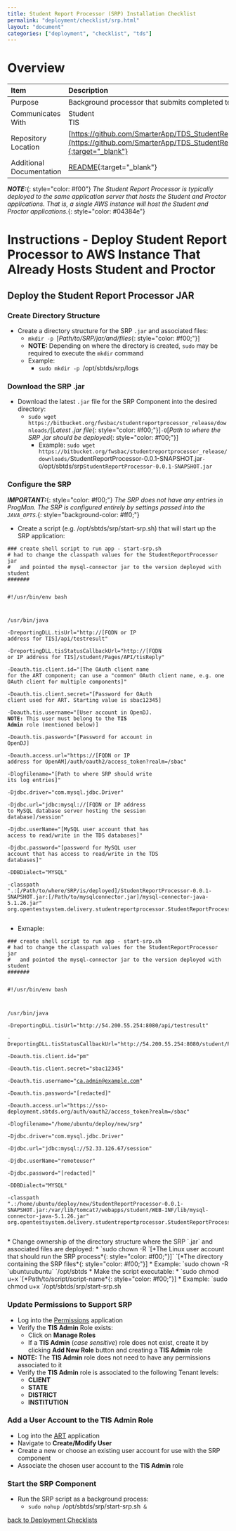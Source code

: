 ```yaml
---
title: Student Report Processor (SRP) Installation Checklist
permalink: "deployment/checklist/srp.html"
layout: "document"
categories: ["deployment", "checklist", "tds"]
---
```


# Overview

| Item | Description |
|:-----|:------------|
| Purpose | Background processor that submits completed tests to TIS |
| Communicates With | Student<br>TIS |
| Repository Location | [https://github.com/SmarterApp/TDS_StudentReportProcessor](https://github.com/SmarterApp/TDS_StudentReportProcessor){:target="_blank"} |
| Additional Documentation | [README](https://github.com/SmarterApp/TDS_StudentReportProcessor/blob/master/README.md){:target="_blank"} |

***NOTE:***{: style="color: #f00"} *The Student Report Processor is typically deployed to the same application server that hosts the Student and Proctor applications.  That is, a single AWS instance will host the Student and Proctor applications.*{: style="color: #04384e"}

# Instructions - Deploy Student Report Processor to AWS Instance That Already Hosts Student and Proctor

## Deploy the Student Report Processor JAR

### Create Directory Structure
* Create a directory structure for the SRP `.jar` and associated files:
  * `mkdir -p `[*Path/to/SRP/jar/and/files*{: style="color: #f00;"}]
  * **NOTE:** Depending on where the directory is created, `sudo` may be required to execute the `mkdir` command
  * Example:
    * `sudo mkdir -p `<span class="placeholder-example">/opt/sbtds/srp/logs</span>

### Download the SRP .jar
* Download the latest `.jar` file for the SRP Component into the desired directory:
  * `sudo wget https://bitbucket.org/fwsbac/studentreportprocessor_release/downloads/`[*Latest .jar file*{: style="color: #f00;"}]` -O `[*Path to where the SRP .jar should be deployed*{: style="color: #f00;"}]
    * Example: `sudo wget https://bitbucket.org/fwsbac/studentreportprocessor_release/downloads/`<span class="placeholder-example">StudentReportProcessor-0.0.1-SNAPSHOT.jar</span>` -O `<span class="placeholder-example">/opt/sbtds/srp</span>`StudentReportProcessor-0.0.1-SNAPSHOT.jar`

### Configure the SRP
***IMPORTANT:***{: style="color: #f00;"} *The SRP does not have any entries in ProgMan.  The SRP is configured entirely by settings passed into the `JAVA_OPTS`.*{: style="background-color: #ff0;"}

* Create a script (e.g. <span class="placeholder-example">/opt/sbtds/srp/start-srp.sh</span>) that will start up the SRP application:

<div class="highlighter-rouge">
<pre class="highlight">
<code>### create shell script to run app - start-srp.sh
# had to change the classpath values for the StudentReportProcessor jar
#   and pointed the mysql-connector jar to the version deployed with student
#######

#!/usr/bin/env bash

/usr/bin/java \
    -DreportingDLL.tisUrl="http://[<span class="placeholder">FQDN or IP address for TIS</span>]/api/testresult" \
    -DreportingDLL.tisStatusCallbackUrl="http://[<span class="placeholder">FQDN or IP address for TIS</span>]/student/Pages/API/tisReply" \
    -Doauth.tis.client.id="[<span class="placeholder">The OAuth client name for the ART component; can use a "common" OAuth client name, e.g. one OAuth client for multiple components</span>]" \
    -Doauth.tis.client.secret="[<span class="placeholder">Password for OAuth client used for ART.  Starting value is sbac12345</span>] \
    -Doauth.tis.username="[<span class="placeholder">User account in OpenDJ.  <strong>NOTE:</strong> This user must belong to the <strong>TIS Admin</strong> role (mentioned below)</span>] \
    -Doauth.tis.password="[<span class="placeholder">Password for account in OpenDJ</span>] \
    -Doauth.access.url="https://[<span class="placeholder">FQDN or IP address for OpenAM</span>]/auth/oauth2/access_token?realm=/sbac" \
    -Dlogfilename="[<span class="placeholder">Path to where SRP should write its log entries</span>]" \
    -Djdbc.driver="com.mysql.jdbc.Driver" \
    -Djdbc.url="jdbc:mysql://[<span class="placeholder">FQDN or IP address to MySQL database server hosting the session database</span>]/session" \
    -Djdbc.userName="[<span class="placeholder">MySQL user account that has access to read/write in the TDS databases</span>]" \
    -Djdbc.password="[<span class="placeholder">password for MySQL user account that has access to read/write in the TDS databases</span>]" \
    -DDBDialect="MYSQL" \
    -classpath ".:[<span class="placeholder">/Path/to/where/SRP/is/deployed</span>]/StudentReportProcessor-0.0.1-SNAPSHOT.jar:[<span class="placeholder">/Path/to/mysqlconnector.jar</span>]/mysql-connector-java-5.1.26.jar" org.opentestsystem.delivery.studentreportprocessor.StudentReportProcessor</code>
</pre>
</div>

* Exmaple:

<div class="highlighter-rouge">
<pre class="highlight">
<code>### create shell script to run app - start-srp.sh
# had to change the classpath values for the StudentReportProcessor jar
#   and pointed the mysql-connector jar to the version deployed with student
#######

#!/usr/bin/env bash

/usr/bin/java \
    -DreportingDLL.tisUrl="http://<span class="placeholder-example">54.200.55.254:8080</span>/api/testresult" \
    -DreportingDLL.tisStatusCallbackUrl="http://<span class="placeholder-example">54.200.55.254:8080</span>/student/Pages/API/tisReply" \
    -Doauth.tis.client.id="<span class="placeholder-example">pm</span>" \
    -Doauth.tis.client.secret="<span class="placeholder-example">sbac12345</span>" \
    -Doauth.tis.username="<span class="placeholder-example">ca.admin@example.com</span>" \
    -Doauth.tis.password="<span class="placeholder-example">[redacted]</span>" \
    -Doauth.access.url="https://<span class="placeholder-example">sso-deployment.sbtds.org</span>/auth/oauth2/access_token?realm=/sbac" \
    -Dlogfilename="<span class="placeholder-example">/home/ubuntu/deploy/new/srp</span>" \
    -Djdbc.driver="com.mysql.jdbc.Driver" \
    -Djdbc.url="jdbc:mysql://<span class="placeholder-example">52.33.126.67</span>/session" \
    -Djdbc.userName="<span class="placeholder-example">remoteuser</span>" \
    -Djdbc.password="<span class="placeholder-example">[redacted]</span>" \
    -DDBDialect="MYSQL" \
    -classpath ".:<span class="placeholder-example">/home/ubuntu/deploy/new</span>/StudentReportProcessor-0.0.1-SNAPSHOT.jar:<span class="placeholder-example">/var/lib/tomcat7/webapps/student/WEB-INF/lib</span>/mysql-connector-java-5.1.26.jar" org.opentestsystem.delivery.studentreportprocessor.StudentReportProcessor</code>
</pre>
</div>
* Change ownership of the directory structure where the SRP `.jar` and associated files are deployed:
  * `sudo chown -R `[*The Linux user account that should run the SRP process*{: style="color: #f00;"}]` `[*The directory containing the SRP files*{: style="color: #f00;"}]
    * Example: `sudo chown -R `<span class="placeholder-example">ubuntu:ubuntu</span>` `<span class="placeholder-example">/opt/sbtds</span>
* Make the script executable:
  * `sudo chmod u+x `[*Path/to/script/script-name*{: style="color: #f00;"}]
    * Example: `sudo chmod u+x `<span class="placeholder-example">/opt/sbtds/srp/start-srp.sh</span>

### Update Permissions to Support SRP
* Log into the [Permissions](permissions.html) application
* Verify the **TIS Admin** Role exists:
  * Click on **Manage Roles**
  * If a **TIS Admin** (*case sensitive*) role does not exist, create it by clicking **Add New Role** button and creating a **TIS Admin** role
* **NOTE:** The **TIS Admin** role does not need to have any permissions associated to it
* Verify the **TIS Admin** role is associated to the following Tenant levels:
  * **CLIENT**
  * **STATE**
  * **DISTRICT**
  * **INSTITUTION**

### Add a User Account to the TIS Admin Role
* Log into the [ART](art.html) application
* Navigate to **Create/Modify User**
* Create a new or choose an existing user account for use with the SRP component
* Associate the chosen user account to the **TIS Admin** role

### Start the SRP Component
* Run the SRP script as a background process:
  * `sudo nohup `<span class="placeholder-example">/opt/sbtds/srp/start-srp.sh</span>` &`

[back to Deployment Checklists](index.html)